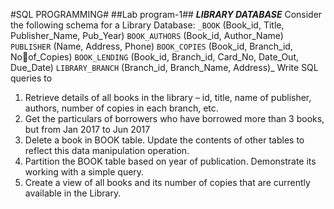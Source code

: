 #SQL PROGRAMMING#
##Lab program-1##
_**LIBRARY DATABASE**_
Consider the following schema for a Library Database:
`_BOOK` (Book_id, Title, Publisher_Name, Pub_Year) 
`BOOK_AUTHORS` (Book_id, Author_Name) 
`PUBLISHER` (Name, Address, Phone) 
`BOOK_COPIES` (Book_id, Branch_id, Noof_Copies)
`BOOK_LENDING` (Book_id, Branch_id, Card_No, Date_Out, Due_Date)
`LIBRARY_BRANCH` (Branch_id, Branch_Name, Address)_
Write SQL queries to
1. Retrieve details of all books in the library – id, title, name of publisher, authors, 
number of copies in each branch, etc.
2. Get the particulars of borrowers who have borrowed more than 3 books, but from Jan
2017 to Jun 2017
3. Delete a book in BOOK table. Update the contents of other tables to reflect this data 
manipulation operation.
4. Partition the BOOK table based on year of publication. Demonstrate its working with a 
simple query.
5. Create a view of all books and its number of copies that are currently available in the
Library.
